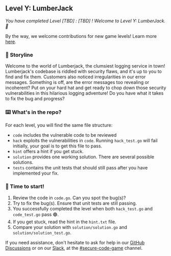 ## Level Y: LumberJack

_You have completed Level [TBD] : [TBD] ! Welcome to Level Y: LumberJack. :tada:_

By the way, we welcome contributions for new game levels! Learn more [here](https://github.com/skills/secure-code-game/blob/main/CONTRIBUTING.md).

### 📝 Storyline

Welcome to the world of Lumberjack, the clumsiest logging service in town! Lumberjack's codebase is riddled with security flaws, and it's up to you to find and fix them. Customers also noticed irregularities in our error messages. Something is off, are the error messages too revealing or incoherent? Put on your hard hat and get ready to chop down those security vulnerabilities in this hilarious logging adventure! Do you have what it takes to fix the bug and progress?

### :keyboard: What's in the repo?

For each level, you will find the same file structure:

- `code` includes the vulnerable code to be reviewed
- `hack` exploits the vulnerabilities in `code`. Running `hack_test.go` will fail initially, your goal is to get this file to pass.
- `hint` offers a hint if you get stuck.
- `solution` provides one working solution. There are several possible solutions.
- `tests` contains the unit tests that should still pass after you have implemented your fix.

### 🚦 Time to start!

1. Review the code in `code.go`. Can you spot the bug(s)?
1. Try to fix the bug(s). Ensure that unit tests are still passing.
1. You successfully completed the level when both `hack_test.go` and `code_test.go` pass 🟢. 
1. If you get stuck, read the hint in the `hint.txt` file.
1. Compare your solution with `solution/solution.go` and `solution/solution_test.go`.

If you need assistance, don't hesitate to ask for help in our [GitHub Discussions](https://github.com/skills/secure-code-game/discussions) or on our [Slack](https://gh.io/securitylabslack), at the [#secure-code-game](https://ghsecuritylab.slack.com/archives/C05DH0PSBEZ) channel.
